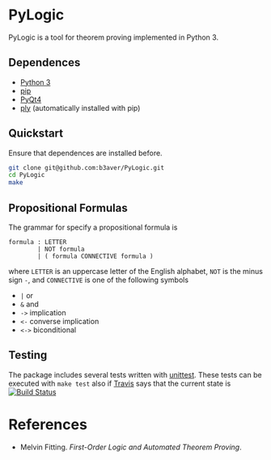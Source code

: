 # PyLogic

PyLogic is a tool for theorem proving implemented in Python 3.


## Dependences
- [Python 3](http://www.python.org/download/)
- [pip](https://pypi.python.org/pypi/pip)
- [PyQt4](http://pyqt.sourceforge.net/Docs/PyQt4/installation.html)
- [ply](http://www.dabeaz.com/ply/) (automatically installed with pip)


## Quickstart

Ensure that dependences are installed before.

```bash
git clone git@github.com:b3aver/PyLogic.git
cd PyLogic
make
```


## Propositional Formulas

The grammar for specify a propositional formula is
```
formula : LETTER
        | NOT formula
        | ( formula CONNECTIVE formula )
```
where `LETTER` is an uppercase letter of the English alphabet,
`NOT` is the minus sign `-`,
and `CONNECTIVE` is one of the following symbols

- `|` or
- `&` and
- `->` implication
- `<-` converse implication
- `<->` biconditional


## Testing

The package includes several tests written with
[unittest](http://docs.python.org/3.3/library/unittest.html).
These tests can be executed with `make test` also if
[Travis](https://travis-ci.org/) says that the current state is
[![Build Status](https://travis-ci.org/b3aver/PyLogic.png)](https://travis-ci.org/b3aver/PyLogic)


# References

- Melvin Fitting. *First-Order Logic and Automated Theorem Proving*.

